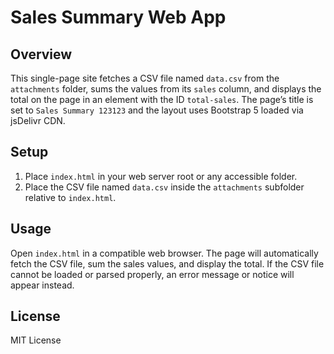 # Sales Summary Web App

## Overview

This single-page site fetches a CSV file named `data.csv` from the `attachments` folder, sums the values from its `sales` column, and displays the total on the page in an element with the ID `total-sales`. The page’s title is set to `Sales Summary 123123` and the layout uses Bootstrap 5 loaded via jsDelivr CDN.

## Setup

1. Place `index.html` in your web server root or any accessible folder.
2. Place the CSV file named `data.csv` inside the `attachments` subfolder relative to `index.html`.

## Usage

Open `index.html` in a compatible web browser. The page will automatically fetch the CSV file, sum the sales values, and display the total. If the CSV file cannot be loaded or parsed properly, an error message or notice will appear instead.

## License

MIT License